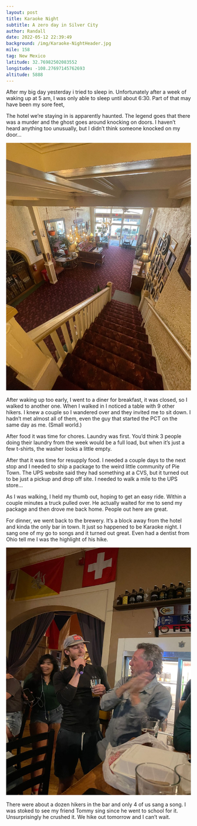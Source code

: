 ```yaml
---
layout: post
title: Karaoke Night
subtitle: A zero day in Silver City
author: Randall
date: 2022-05-12 22:39:49
background: /img/Karaoke-NightHeader.jpg
mile: 158
tag: New Mexico
latitude: 32.76982502083552
longitude: -108.27697145762693
altitude: 5888
---
```

After my big day yesterday i tried to sleep in. Unfortunately after a week of waking up at 5 am, I was only able to sleep until about 6:30. Part of that may have been my sore feet,

The hotel we’re staying in is apparently haunted. The legend goes that there was a murder and the ghost goes around knocking on doors. I haven’t heard anything too unusually, but I didn’t think someone knocked on my door…

<img src="/img/Karaoke Night0.jpg" class="img-fluid">

After waking up too early, I went to a diner for breakfast, it was closed, so I walked to another one. When I walked in I noticed a table with 9 other hikers. I knew a couple so I wandered over and they invited me to sit down. I hadn’t met almost all of them, even the guy that started the PCT on the same day as me. (Small world.)

After food it was time for chores. Laundry was first. You’d think 3 people doing their laundry from the week would be a full load, but when it’s just a few t-shirts, the washer looks a little empty.

After that it was time for resupply food. I needed a couple days to the next stop and I needed to ship a package to the weird little community of Pie Town. The UPS website said they had something at a CVS, but it turned out to be just a pickup and drop off site. I needed to walk a mile to the UPS store…

As I was walking, I held my thumb out, hoping to get an easy ride. Within a couple minutes a truck pulled over. He actually waited for me to send my package and then drove me back home. People out here are great.

For dinner, we went back to the brewery. It’s a block away from the hotel and kinda the only bar in town. It just so happened to be Karaoke night. I sang one of my go to songs and it turned out great. Even had a dentist from Ohio tell me I was the highlight of his hike.

<img src="/img/Karaoke Night1.jpg" class="img-fluid">

There were about a dozen hikers in the bar and only 4 of us sang a song. I was stoked to see my friend Tommy sing since he went to school for it. Unsurprisingly he crushed it. We hike out tomorrow and I can’t wait.
